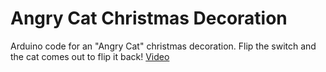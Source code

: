 # Angry Cat Christmas Decoration
Arduino code for an "Angry Cat" christmas decoration. Flip the switch and the cat comes out to flip it back! [Video](https://youtube.com/shorts/2azqBDrbNJw)
